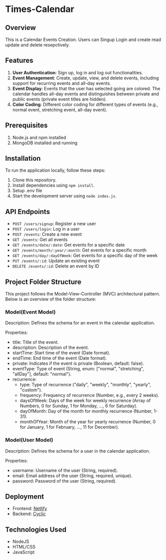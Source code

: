 # Times-Calendar

## Overview

This is a Calendar Events Creation. Users can Singup Login and create read update and delete resepctively.

## Features

1. **User Authentication**: Sign up, log in and log out functionalities.
2. **Event Management**: Create, update, view, and delete events, including support for recurring events and all-day events.
3. **Event Display**: Events that the user has selected going are colored. The calendar handles all-day events and distinguishes between private and public events (private event titles are hidden).
4. **Color Coding**: Different color coding for different types of events (e.g., normal event, stretching event, all-day event).

## Prerequisites
1. Node.js and npm installed
2. MongoDB installed and running

## Installation

To run the application locally, follow these steps:

1. Clone this repository.
2. Install dependencies using `npm install`.
3. Setup .env file
4. Start the development server using `node index.js`.

## API Endpoints

- `POST /users/signup`: Register a new user
- `POST /users/login`: Log in a user
- `POST /events`: Create a new event
- `GET /events`: Get all events
- `GET /events/date/:date`: Get events for a specific date
- `GET /events/month/:year/:month`: Get events for a specific month
- `GET /events/day/:dayOfWeek`: Get events for a specific day of the week
- `PUT /events/:id`: Update an existing event
- `DELETE /events/:id`: Delete an event by ID

## Project Folder Structure
This project follows the Model-View-Controller (MVC) architectural pattern. Below is an overview of the folder structure:

### Model(Event Model)
Description:
Defines the schema for an event in the calendar application.

Properties:
- title: Title of the event.
- description: Description of the event.
- startTime: Start time of the event (Date format).
- endTime: End time of the event (Date format).
- private: Indicates if the event is private (Boolean, default: false).
- eventType: Type of event (String, enum: ["normal", "stretching", "allDay"], default: "normal").
- recurrence:
  - type: Type of recurrence ("daily", "weekly", "monthly", "yearly", "custom").
  - frequency: Frequency of recurrence (Number, e.g., every 2 weeks).
  - daysOfWeek: Days of the week for weekly recurrence (Array of Numbers, 0 for Sunday, 1 for Monday, ..., 6 for Saturday).
  - dayOfMonth: Day of the month for monthly recurrence (Number, 1-31).
  - monthOfYear: Month of the year for yearly recurrence (Number, 0 for January, 1 for February, ..., 11 for December).

### Model(User Model)
Description:
Defines the schema for a user in the calendar application.

Properties:
- username: Username of the user (String, required).
- email: Email address of the user (String, required, unique).
- password: Password of the user (String, required).

## Deployment

- Frontend: [Netlify](https://lighthearted-starship-c988a9.netlify.app)
- Backend: [Cyclic](https://long-fish-fatigues.cyclic.app/)

## Technologies Used

- NodeJS
- HTML/CSS
- JavaScript

